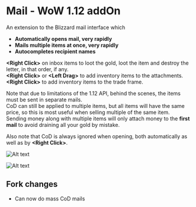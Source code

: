 # Mail - WoW 1.12 addOn

An extension to the Blizzard mail interface which
- **Automatically opens mail, very rapidly**
- **Mails multiple items at once, very rapidly**
- **Autocompletes recipient names**

**\<Right Click>** on inbox items to loot the gold, loot the item and destroy the letter, in that order, if any.<br/>
**\<Right Click>** or **\<Left Drag>** to add inventory items to the attachments.<br/>
**\<Right Click>** to add inventory items to the trade frame.

Note that due to limitations of the 1.12 API, behind the scenes, the items must be sent in separate mails.<br/>
CoD can still be applied to multiple items, but all items will have the same price, so this is most useful when selling multiple of the same item.<br>
Sending money along with multiple items will only attach money to the **first mail** to avoid draining all your gold by mistake.<br>

Also note that CoD is always ignored when opening, both automatically as well as by **\<Right Click>**.

![Alt text](http://i.imgur.com/H0MUmXd.png)

![Alt text](http://i.imgur.com/ZDyfMIK.png)

## Fork changes

* Can now do mass CoD mails
